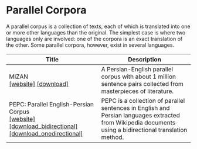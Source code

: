 # Parallel Corpora

A parallel corpus is a collection of texts, each of which is translated into one or more other languages than the original. The simplest case is where two languages only are involved: one of the corpora is an exact translation of the other. Some parallel corpora, however, exist in several languages.

| Title | Description |
| ----- | ----------- |
| MIZAN<br>[[website]](https://github.com/omidkashefi/Mizan) [[download]](https://github.com/omidkashefi/Mizan/blob/master/mizan.zip) | A Persian-English parallel corpus with about 1 million sentence pairs collected from masterpieces of literature. | 
| PEPC: Parallel English-Persian Corpus<br>[[website]](https://iasbs.ac.ir/~ansari/nlp/pepc.html) [[download_bidirectional]](https://iasbs.ac.ir/~ansari/nlp/files_pepc/PEPC_Bidirectional.rar) [[download_onedirectional]](https://iasbs.ac.ir/~ansari/nlp/files_pepc/PEPC_Onedirectional.rar) | PEPC is a collection of parallel sentences in English and Persian languages extracted from Wikipedia documents using a bidirectional translation method. |

